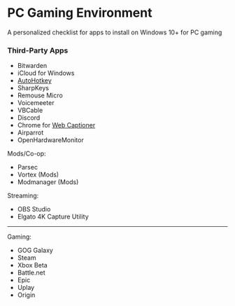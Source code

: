 # PC Gaming Environment

A personalized checklist for apps to install on Windows 10+ for PC gaming

### Third-Party Apps

- Bitwarden
- iCloud for Windows
- [AutoHotkey](https://www.autohotkey.com/download/)
- SharpKeys
- Remouse Micro
- Voicemeeter
- VBCable
- Discord
- Chrome for [Web Captioner](https://webcaptioner.com/captioner)
- Airparrot
- OpenHardwareMonitor

Mods/Co-op:
- Parsec
- Vortex (Mods)
- Modmanager (Mods)

Streaming:
- OBS Studio
- Elgato 4K Capture Utility

---

Gaming:
- GOG Galaxy
- Steam
- Xbox Beta
- Battle.net
- Epic
- Uplay
- Origin
